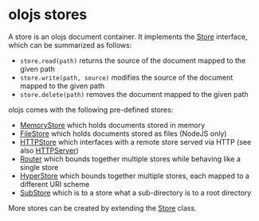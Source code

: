 <!--<% __render__ = require 'markdown' %>-->
# olojs stores
A store is an olojs document container. It implements the [Store] interface,
which can be summarized as follows:

* `store.read(path)` returns the source of the document mapped to the given
  path
* `store.write(path, source)` modifies the source of the document mapped to 
  the given path
* `store.delete(path)` removes the document mapped to the given path

olojs comes with the following pre-defined stores:

* [MemoryStore](./api/stores/memory-store.md) which holds documents stored in memory
* [FileStore](./api/stores/file-store.md) which holds documents stored as files (NodeJS
  only)
* [HTTPStore](./api/stores/http-store.md) which interfaces with a remote store served
  via HTTP (see also [HTTPServer])
* [Router](./api/stores/router.md) which bounds together multiple stores while
  behaving like a single store
* [HyperStore](./api/stores/hyper-store.md) which bounds together multiple stores, each
  mapped to a different URI scheme
* [SubStore](./api/stores/sub-store.md) which is to a store what a sub-directory is to
  a root directory

More stores can be created by extending the [Store] class.

[Store]: ./api/stores/store.md
[HTTPServer]: ./api/servers/http-server.md
